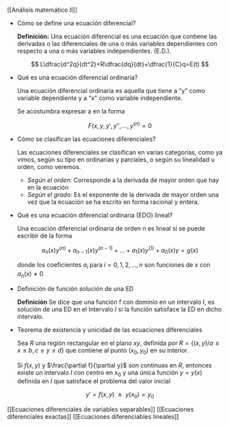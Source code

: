 [[Análisis matemático II]]

- Cómo se define una ecuación diferencial?
    
    **Definición:** Una ecuación diferencial es una ecuación que contiene las derivadas o las diferenciales de una o más variables dependientes con respecto a una o más variables independientes. (E.D.).
    
    $$
    L\dfrac{d^2q}{dt^2}+R\dfrac{dq}{dt}+\dfrac{1}{C}q=E(t)
    $$
    
- Qué es una ecuación diferencial ordinaria?
    
    Una ecuación diferencial ordinaria es aquella que tiene a “y” como variable dependiente y a “x” como variable independiente. 
    
    Se acostumbra expresar a en la forma
    
    $$
    F(x,y,y',y'', \dots,y^{(n)}=0
    $$
    
- Cómo se clasifican las ecuaciones diferenciales?
    
    Las ecuaciones diferenciales se clasifican en varias categorías, como ya vimos, según su tipo en ordinarias y parciales, o según su linealidad u orden, como veremos.
    
    - *Según el orden:*  Corresponde a la derivada de mayor orden que hay en la ecuación
    - *Según el grado:* Es el exponente de la derivada de mayor orden una vez que la ecuación se ha escrito en forma racional y entera.

- Qué es una ecuación diferencial ordinaria (EDO) lineal?
    
    Una ecuación diferencial ordinaria de orden n es lineal si se puede escribir de la forma
    
    $$
    a_n(x)y^{(n)}+a_{n-1}(x)y^{(n-1)}+\dots+a_1(x)y^{(1)}+a_0(x)y=g(x)
    $$
    
    donde los coeficientes $a_i$ para $i=0,1,2,\dots,n$ son funciones de x con $a_n(x)\neq 0$
    
- Definición de función solución de una ED
    
    **Definición** Se dice que una función f con dominio en un intervalo I, es solución de una ED en el Intervalo $I$ si la función satisface la ED en dicho intervalo.
    
- Teorema de existencia y unicidad de las ecuaciones diferenciales
    
    Sea $R$ una región rectangular en el plano $xy$, definida por $R=\{(x,y)/a\leq x\leq b, c\leq y \leq d\}$ que contiene al punto $(x_0,y_0)$ en su interior.
    
    Si $f(x,y)$ y $\frac{\partial f}{\partial y}$ son continuas en $R$, entonces existe un intervalo $I$ con centro en $x_0$ y una única función $y=y(x)$ definida en $I$ que satisface el problema del valor inicial
    
    $$
    y'=f(x,y)\enspace \wedge \enspace y(x_0)=y_0
    $$

[[Ecuaciones diferenciales de variables separables]]
[[Ecuaciones diferenciales exactas]]
[[Ecuaciones diferenciables lineales]]
